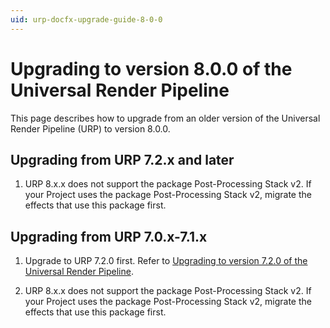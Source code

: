 ```yaml
---
uid: urp-docfx-upgrade-guide-8-0-0
---
```

# Upgrading to version 8.0.0 of the Universal Render Pipeline

This page describes how to upgrade from an older version of the Universal Render Pipeline (URP) to version 8.0.0.

## Upgrading from URP 7.2.x and later

1. URP 8.x.x does not support the package Post-Processing Stack v2. If your Project uses the package Post-Processing Stack v2, migrate the effects that use this package first.

## Upgrading from URP 7.0.x-7.1.x

1. Upgrade to URP 7.2.0 first. Refer to [Upgrading to version 7.2.0 of the Universal Render Pipeline](upgrade-guide-7-2-0.md).

2. URP 8.x.x does not support the package Post-Processing Stack v2. If your Project uses the package Post-Processing Stack v2, migrate the effects that use this package first.
